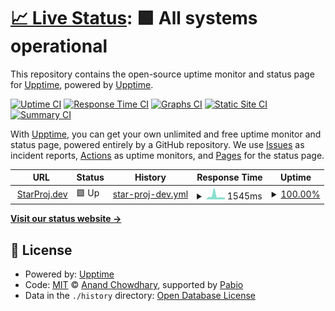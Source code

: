 # [📈 Live Status](https://status.starproj.dev): <!--live status--> **🟩 All systems operational**

This repository contains the open-source uptime monitor and status page for [Upptime](https://upptime.js.org), powered by [Upptime](https://github.com/upptime/upptime).

[![Uptime CI](https://github.com/StarProjDev/StarProj_Uptime/workflows/Uptime%20CI/badge.svg)](https://github.com/StarProjDev/StarProj_Uptime/actions?query=workflow%3A%22Uptime+CI%22)
[![Response Time CI](https://github.com/StarProjDev/StarProj_Uptime/workflows/Response%20Time%20CI/badge.svg)](https://github.com/StarProjDev/StarProj_Uptime/actions?query=workflow%3A%22Response+Time+CI%22)
[![Graphs CI](https://github.com/StarProjDev/StarProj_Uptime/workflows/Graphs%20CI/badge.svg)](https://github.com/StarProjDev/StarProj_Uptime/actions?query=workflow%3A%22Graphs+CI%22)
[![Static Site CI](https://github.com/StarProjDev/StarProj_Uptime/workflows/Static%20Site%20CI/badge.svg)](https://github.com/StarProjDev/StarProj_Uptime/actions?query=workflow%3A%22Static+Site+CI%22)
[![Summary CI](https://github.com/StarProjDev/StarProj_Uptime/workflows/Summary%20CI/badge.svg)](https://github.com/StarProjDev/StarProj_Uptime/actions?query=workflow%3A%22Summary+CI%22)

With [Upptime](https://upptime.js.org), you can get your own unlimited and free uptime monitor and status page, powered entirely by a GitHub repository. We use [Issues](https://github.com/upptime/upptime/issues) as incident reports, [Actions](https://github.com/StarProjDev/StarProj_Uptime/actions) as uptime monitors, and [Pages](https://status.starproj.dev) for the status page.

<!--start: status pages-->
<!-- This summary is generated by Upptime (https://github.com/upptime/upptime) -->
<!-- Do not edit this manually, your changes will be overwritten -->
<!-- prettier-ignore -->
| URL | Status | History | Response Time | Uptime |
| --- | ------ | ------- | ------------- | ------ |
| <img alt="" src="https://icons.duckduckgo.com/ip3/www.starproj.dev.ico" height="13"> [StarProj.dev](https://www.StarProj.dev) | 🟩 Up | [star-proj-dev.yml](https://github.com/StarProjDev/StarProj_Uptime/commits/HEAD/history/star-proj-dev.yml) | <details><summary><img alt="Response time graph" src="./graphs/star-proj-dev/response-time-week.png" height="20"> 1545ms</summary><br><a href="https://status.starproj.dev/history/star-proj-dev"><img alt="Response time 976" src="https://img.shields.io/endpoint?url=https%3A%2F%2Fraw.githubusercontent.com%2FStarProjDev%2FStarProj_Uptime%2FHEAD%2Fapi%2Fstar-proj-dev%2Fresponse-time.json"></a><br><a href="https://status.starproj.dev/history/star-proj-dev"><img alt="24-hour response time 917" src="https://img.shields.io/endpoint?url=https%3A%2F%2Fraw.githubusercontent.com%2FStarProjDev%2FStarProj_Uptime%2FHEAD%2Fapi%2Fstar-proj-dev%2Fresponse-time-day.json"></a><br><a href="https://status.starproj.dev/history/star-proj-dev"><img alt="7-day response time 1545" src="https://img.shields.io/endpoint?url=https%3A%2F%2Fraw.githubusercontent.com%2FStarProjDev%2FStarProj_Uptime%2FHEAD%2Fapi%2Fstar-proj-dev%2Fresponse-time-week.json"></a><br><a href="https://status.starproj.dev/history/star-proj-dev"><img alt="30-day response time 1035" src="https://img.shields.io/endpoint?url=https%3A%2F%2Fraw.githubusercontent.com%2FStarProjDev%2FStarProj_Uptime%2FHEAD%2Fapi%2Fstar-proj-dev%2Fresponse-time-month.json"></a><br><a href="https://status.starproj.dev/history/star-proj-dev"><img alt="1-year response time 976" src="https://img.shields.io/endpoint?url=https%3A%2F%2Fraw.githubusercontent.com%2FStarProjDev%2FStarProj_Uptime%2FHEAD%2Fapi%2Fstar-proj-dev%2Fresponse-time-year.json"></a></details> | <details><summary><a href="https://status.starproj.dev/history/star-proj-dev">100.00%</a></summary><a href="https://status.starproj.dev/history/star-proj-dev"><img alt="All-time uptime 82.80%" src="https://img.shields.io/endpoint?url=https%3A%2F%2Fraw.githubusercontent.com%2FStarProjDev%2FStarProj_Uptime%2FHEAD%2Fapi%2Fstar-proj-dev%2Fuptime.json"></a><br><a href="https://status.starproj.dev/history/star-proj-dev"><img alt="24-hour uptime 100.00%" src="https://img.shields.io/endpoint?url=https%3A%2F%2Fraw.githubusercontent.com%2FStarProjDev%2FStarProj_Uptime%2FHEAD%2Fapi%2Fstar-proj-dev%2Fuptime-day.json"></a><br><a href="https://status.starproj.dev/history/star-proj-dev"><img alt="7-day uptime 100.00%" src="https://img.shields.io/endpoint?url=https%3A%2F%2Fraw.githubusercontent.com%2FStarProjDev%2FStarProj_Uptime%2FHEAD%2Fapi%2Fstar-proj-dev%2Fuptime-week.json"></a><br><a href="https://status.starproj.dev/history/star-proj-dev"><img alt="30-day uptime 99.65%" src="https://img.shields.io/endpoint?url=https%3A%2F%2Fraw.githubusercontent.com%2FStarProjDev%2FStarProj_Uptime%2FHEAD%2Fapi%2Fstar-proj-dev%2Fuptime-month.json"></a><br><a href="https://status.starproj.dev/history/star-proj-dev"><img alt="1-year uptime 82.80%" src="https://img.shields.io/endpoint?url=https%3A%2F%2Fraw.githubusercontent.com%2FStarProjDev%2FStarProj_Uptime%2FHEAD%2Fapi%2Fstar-proj-dev%2Fuptime-year.json"></a></details>

<!--end: status pages-->

[**Visit our status website →**](https://status.starproj.dev)

## 📄 License

- Powered by: [Upptime](https://github.com/upptime/upptime)
- Code: [MIT](./LICENSE) © [Anand Chowdhary](https://anandchowdhary.com), supported by [Pabio](https://pabio.com)
- Data in the `./history` directory: [Open Database License](https://opendatacommons.org/licenses/odbl/1-0/)
